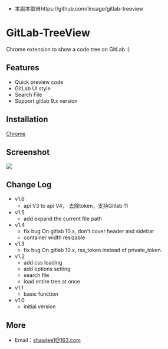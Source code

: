 - 本副本取自https://github.com/linsage/gitlab-treeview

# GitLab-TreeView

Chrome extension to show a code tree on GitLab  :)

## Features

- Quick preview code
- GitLab UI style
- Search File
- Support gitlab 9.x version

## Installation

[Chrome](https://chrome.google.com/webstore/detail/gitlab-treeview/kfjchffabpogdehadpflljaikjicdpng)

## Screenshot

![](https://ws2.sinaimg.cn/large/006tNc79gy1fi3ighoji0g30zk0m8du9.gif)


## Change Log
 - v1.6
    - api V3 to api V4， 去除token，支持Gitlab 11
 - v1.5
    - add expand the current file path
 - v1.4
    - fix bug On gitlab 10.x, don't cover header and sidebar
    - container width resizable
 - v1.3
    - fix bug On gitlab 10.x, rss_token instead of private_token.
 - v1.2
    - add css loading
    - add options setting 
    - search file
    - load entire tree at once
 - v1.1
    - basic function 
 - v1.0
    - initial version

## More

- Email：[shawlee1@163.com](mailto:shawlee1@163.com)
